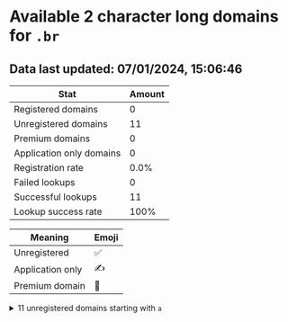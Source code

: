 # Available 2 character long domains for `.br`

## Data last updated: 07/01/2024, 15:06:46

|Stat|Amount|
|--|--|
|Registered domains|0|
|Unregistered domains|11|
|Premium domains|0|
|Application only domains|0|
|Registration rate|0.0%|
|Failed lookups|0|
|Successful lookups|11|
|Lookup success rate|100%|


|Meaning|Emoji|
|--|--|
|Unregistered|:white_check_mark:|
|Application only|:writing_hand:|
|Premium domain|:gem:|

<details>
<summary>11 unregistered domains starting with <bold><code>a</code></bold></summary>

|Type|Domain|
|--|--|
|:white_check_mark:|`aa.br`|
|:white_check_mark:|`ab.br`|
|:white_check_mark:|`ac.br`|
|:white_check_mark:|`ad.br`|
|:white_check_mark:|`ae.br`|
|:white_check_mark:|`af.br`|
|:white_check_mark:|`ag.br`|
|:white_check_mark:|`ah.br`|
|:white_check_mark:|`ai.br`|
|:white_check_mark:|`aj.br`|
|:white_check_mark:|`ak.br`|
</details>